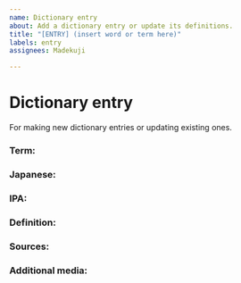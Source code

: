 ```yaml
---
name: Dictionary entry
about: Add a dictionary entry or update its definitions.
title: "[ENTRY] (insert word or term here)"
labels: entry
assignees: Madekuji

---
```


# Dictionary entry
For making new dictionary entries or updating existing ones.

### Term:

### Japanese:

### IPA:

### Definition:

### Sources:

### Additional media:

